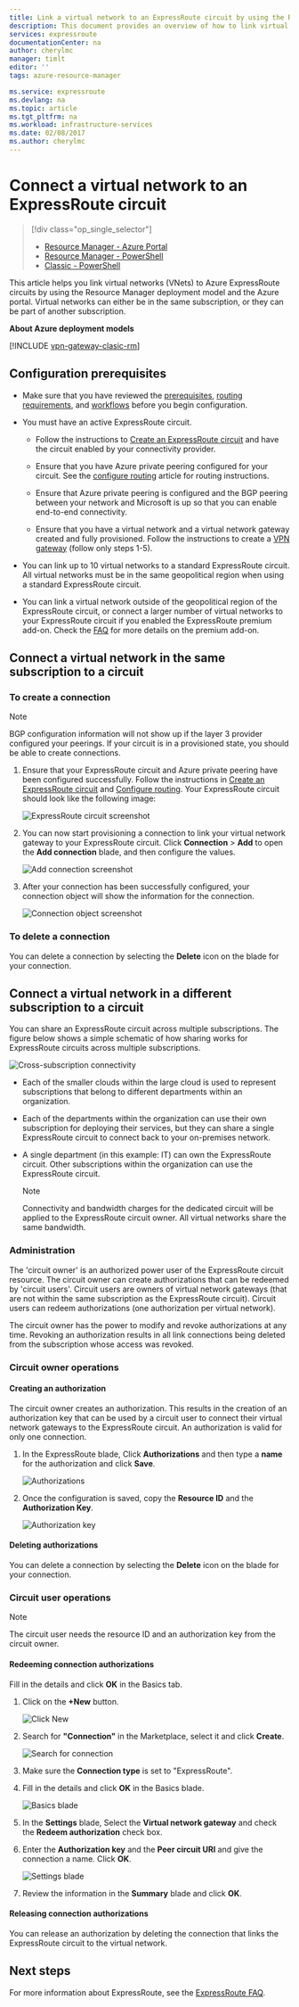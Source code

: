 ```yaml
---
title: Link a virtual network to an ExpressRoute circuit by using the Resource Manager deployment model and the Azure portal | Azure
description: This document provides an overview of how to link virtual networks (VNets) to ExpressRoute circuits.
services: expressroute
documentationCenter: na
author: cherylmc
manager: timlt
editor: ''
tags: azure-resource-manager

ms.service: expressroute
ms.devlang: na
ms.topic: article
ms.tgt_pltfrm: na
ms.workload: infrastructure-services
ms.date: 02/08/2017
ms.author: cherylmc
---
```


# Connect a virtual network to an ExpressRoute circuit

> [!div class="op_single_selector"]
>- [Resource Manager - Azure Portal](/documentation/articles/expressroute/expressroute-howto-linkvnet-portal-resource-manager/)
>- [Resource Manager - PowerShell](/documentation/articles/expressroute/expressroute-howto-linkvnet-arm/)
>- [Classic - PowerShell](/documentation/articles/expressroute/expressroute-howto-linkvnet-classic/)

This article helps you link virtual networks (VNets) to Azure ExpressRoute circuits by using the Resource Manager deployment model and the Azure portal. Virtual networks can either be in the same subscription, or they can be part of another subscription.

**About Azure deployment models**

[!INCLUDE [vpn-gateway-clasic-rm](../../includes/vpn-gateway-classic-rm-include.md)] 

## Configuration prerequisites

- Make sure that you have reviewed the [prerequisites](/documentation/articles/expressroute/expressroute-prerequisites/), [routing requirements](/documentation/articles/expressroute/expressroute-routing/), and [workflows](/documentation/articles/expressroute/expressroute-workflows/) before you begin configuration.
- You must have an active ExpressRoute circuit. 
    - Follow the instructions to [Create an ExpressRoute circuit](/documentation/articles/expressroute/expressroute-howto-circuit-arm/) and have the circuit enabled by your connectivity provider. 

    - Ensure that you have Azure private peering configured for your circuit. See the [configure routing](/documentation/articles/expressroute/expressroute-howto-routing-portal-resource-manager/) article for routing instructions. 

    - Ensure that Azure private peering is configured and the BGP peering between your network and Microsoft is up so that you can enable end-to-end connectivity.
    - Ensure that you have a virtual network and a virtual network gateway created and fully provisioned. Follow the instructions to create a [VPN gateway](documentation/articles/vpn-gateway/vpn-gateway-howto-site-to-site-resource-manager-portal) (follow only steps 1-5).

- You can link up to 10 virtual networks to a standard ExpressRoute circuit. All virtual networks must be in the same geopolitical region when using a standard ExpressRoute circuit. 

- You can link a virtual network outside of the geopolitical region of the ExpressRoute circuit, or connect a larger number of virtual networks to your ExpressRoute circuit if you enabled the ExpressRoute premium add-on. Check the [FAQ](/documentation/articles/expressroute/expressroute-faqs/) for more details on the premium add-on.

## Connect a virtual network in the same subscription to a circuit

### To create a connection

> [!NOTE]
> BGP configuration information will not show up if the layer 3 provider configured your peerings. If your circuit is in a provisioned state, you should be able to create connections.
>

1. Ensure that your ExpressRoute circuit and Azure private peering have been configured successfully. Follow the instructions in [Create an ExpressRoute circuit](expressroute-howto-circuit-arm.md) and [Configure routing](expressroute-howto-routing-arm.md). Your ExpressRoute circuit should look like the following image:

    ![ExpressRoute circuit screenshot](./media/expressroute-howto-linkvnet-portal-resource-manager/routing1.png)

2. You can now start provisioning a connection to link your virtual network gateway to your ExpressRoute circuit. Click **Connection** > **Add** to open the **Add connection** blade, and then configure the values.

    ![Add connection screenshot](./media/expressroute-howto-linkvnet-portal-resource-manager/samesub1.png)  

3. After your connection has been successfully configured, your connection object will show the information for the connection.

     ![Connection object screenshot](./media/expressroute-howto-linkvnet-portal-resource-manager/samesub2.png)

### To delete a connection
You can delete a connection by selecting the **Delete** icon on the blade for your connection.

## Connect a virtual network in a different subscription to a circuit
You can share an ExpressRoute circuit across multiple subscriptions. The figure below shows a simple schematic of how sharing works for ExpressRoute circuits across multiple subscriptions.

![Cross-subscription connectivity](./media/expressroute-howto-linkvnet-portal-resource-manager/cross-subscription.png)

- Each of the smaller clouds within the large cloud is used to represent subscriptions that belong to different departments within an organization.
- Each of the departments within the organization can use their own subscription for deploying their services, but they can share a single ExpressRoute circuit to connect back to your on-premises network.
- A single department (in this example: IT) can own the ExpressRoute circuit. Other subscriptions within the organization can use the ExpressRoute circuit.

    > [!NOTE]
    > Connectivity and bandwidth charges for the dedicated circuit will be applied to the ExpressRoute circuit owner. All virtual networks share the same bandwidth.
    > 
    >

### Administration
The 'circuit owner' is an authorized power user of the ExpressRoute circuit resource. The circuit owner can create authorizations that can be redeemed by 'circuit users'. Circuit users are owners of virtual network gateways (that are not within the same subscription as the ExpressRoute circuit). Circuit users can redeem authorizations (one authorization per virtual network).

The circuit owner has the power to modify and revoke authorizations at any time. Revoking an authorization results in all link connections being deleted from the subscription whose access was revoked.

### Circuit owner operations

#### Creating an authorization

The circuit owner creates an authorization. This results in the creation of an authorization key that can be used by a circuit user to connect their virtual network gateways to the ExpressRoute circuit. An authorization is valid for only one connection.

1. In the ExpressRoute blade, Click **Authorizations** and then type a **name** for the authorization and click **Save**.

    ![Authorizations](./media/expressroute-howto-linkvnet-portal-resource-manager/authorization.png)

2. Once the configuration is saved, copy the **Resource ID** and the **Authorization Key**.

    ![Authorization key](./media/expressroute-howto-linkvnet-portal-resource-manager/authkey.png)

#### Deleting authorizations

You can delete a connection by selecting the **Delete** icon on the blade for your connection.

### Circuit user operations

   > [!NOTE]
   > The circuit user needs the resource ID and an authorization key from the circuit owner. 

#### Redeeming connection authorizations

Fill in the details and click **OK** in the Basics tab.

1. Click on the **+New** button.

    ![Click New](./media/expressroute-howto-linkvnet-portal-resource-manager/Connection1.png)

2. Search for **"Connection"** in the Marketplace, select it and click **Create**.

    ![Search for connection](./media/expressroute-howto-linkvnet-portal-resource-manager/Connection2.png)

3. Make sure the **Connection type** is set to "ExpressRoute".

4. Fill in the details and click **OK** in the Basics blade.

    ![Basics blade](./media/expressroute-howto-linkvnet-portal-resource-manager/Connection3.png)

5. In the **Settings** blade, Select the **Virtual network gateway** and check the **Redeem authorization** check box.

6. Enter the **Authorization key** and the **Peer circuit URI** and give the connection a name. Click **OK**.

    ![Settings blade](./media/expressroute-howto-linkvnet-portal-resource-manager/Connection4.png)

7. Review the information in the **Summary** blade and click **OK**.

#### Releasing connection authorizations

You can release an authorization by deleting the connection that links the ExpressRoute circuit to the virtual network.

## Next steps

For more information about ExpressRoute, see the [ExpressRoute FAQ](/documentation/articles/expressroute/expressroute-faqs/).